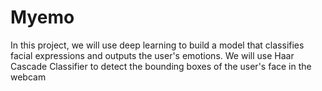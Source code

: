 # Myemo
In this project, we will use deep learning to build a model that classifies facial expressions and outputs the user's emotions.
We will use Haar Cascade Classifier to detect the bounding boxes of the user's face in the webcam
